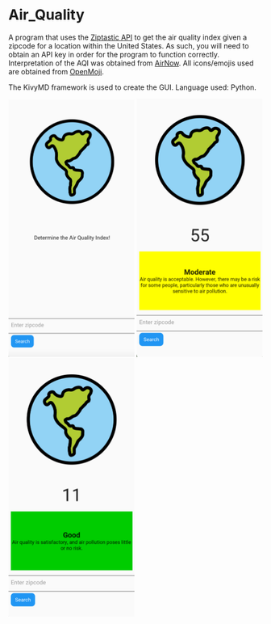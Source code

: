 # Air_Quality

A program that uses the [Ziptastic API](https://ziptasticapi.com) to get the air quality index given a zipcode for a location within the United States. As such,
you will need to obtain an API key in order for the program to function correctly. Interpretation of the AQI was obtained from [AirNow](https://www.airnow.gov/aqi/aqi-basics/).
All icons/emojis used are obtained from [OpenMoji](https://openmoji.org).

The KivyMD framework is used to create the GUI. Language used: Python.

<img src="screenshot1.png" alt="screenshot" width=250>
<img src="screenshot2.png" alt="screenshot" width=250>
<img src="screenshot3.png" alt="screenshot" width=250>
